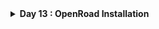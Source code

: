 <details>
  <Summary><strong> Day 13 : OpenRoad Installation</strong></summary>

# Contents
- [Steps to Install OpenROAD and Run GUI](#steps-to-install-openroad-and-run-gui)

<a id="steps-to-install-openroad-and-run-gui"></a>
# Steps to Install OpenROAD and Run GUI
- Step1: Clone the OpenRoad Repository
```bash
  git clone --recursive https://github.com/The-OpenROAD-Project/OpenROAD-flow-scripts
  cd OpenROAD-flow-script
```
![Alt Text](images/1.png)

- Step 2: Run the Setup Script
```bash
sudo ./setup.sh
```
![Alt Text](images/2.png)

- Step 3: Build OpenROAD
```bash
./build_openroad.sh --local
```
![Alt Text](images/3.png)
